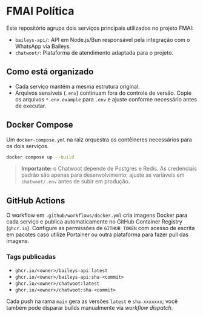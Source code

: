 # FMAI Política

Este repositório agrupa dois serviços principais utilizados no projeto FMAI:

- `baileys-api/`: API em Node.js/Bun responsável pela integração com o WhatsApp via Baileys.
- `chatwoot/`: Plataforma de atendimento adaptada para o projeto.

## Como está organizado

- Cada serviço mantém a mesma estrutura original.
- Arquivos sensíveis (`.env`) continuam fora do controle de versão. Copie os arquivos `*.env.example` para `.env` e ajuste conforme necessário antes de executar.

## Docker Compose

Um `docker-compose.yml` na raiz orquestra os contêineres necessários para os dois serviços.

```bash
docker compose up --build
```

> **Importante:** o Chatwoot depende de Postgres e Redis. As credenciais padrão são apenas para desenvolvimento; ajuste as variáveis em `chatwoot/.env` antes de subir em produção.

## GitHub Actions

O workflow em `.github/workflows/docker.yml` cria imagens Docker para cada serviço e publica automaticamente no GitHub Container Registry (`ghcr.io`). Configure as permissões de `GITHUB_TOKEN` com acesso de escrita em pacotes caso utilize Portainer ou outra plataforma para fazer pull das imagens.

### Tags publicadas

- `ghcr.io/<owner>/baileys-api:latest`
- `ghcr.io/<owner>/baileys-api:sha-<commit>`
- `ghcr.io/<owner>/chatwoot:latest`
- `ghcr.io/<owner>/chatwoot:sha-<commit>`

Cada push na rama `main` gera as versões `latest` e `sha-xxxxxxx`; você também pode disparar builds manualmente via *workflow dispatch*.
